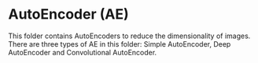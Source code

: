 # AutoEncoder (AE)
This folder contains AutoEncoders to reduce the dimensionality of images. There are three types of AE in this folder: Simple AutoEncoder, Deep AutoEncoder and Convolutional AutoEncoder.
